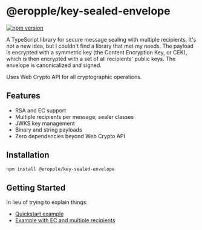# @eropple/key-sealed-envelope

[![npm version](https://badge.fury.io/js/@eropple%2Fkey-sealed-envelope.svg)](https://badge.fury.io/js/@eropple%2Fkey-sealed-envelope)

A TypeScript library for secure message sealing with multiple recipients. It's not a new idea, but I couldn't find a library that met my needs. The payload is encrypted with a symmetric key (the Content Encryption Key, or CEK), which is then encrypted with a set of all recipients' public keys. The envelope is canonicalized and signed.

Uses Web Crypto API for all cryptographic operations.

## Features

- RSA and EC support
- Multiple recipients per message; sealer classes
- JWKS key management
- Binary and string payloads
- Zero dependencies beyond Web Crypto API

## Installation

```bash
npm install @eropple/key-sealed-envelope
```

## Getting Started

In lieu of trying to explain things:

- [Quickstart example](./examples/quickstart.ts)
- [Example with EC and multiple recipients](./examples/multiple-recipients.ts)
